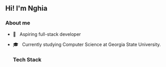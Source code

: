 <h2> Hi! I'm Nghia </h2>

<h3>About me</h3>

- 🌱 &nbsp; Aspiring full-stack developer
- 🎓 &nbsp; Currently studying Computer Science at Georgia State University.

  <h3> Tech Stack </h3>
